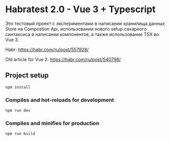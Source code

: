 # Habratest 2.0 - Vue 3 + Typescript

Это тестовый проект с экспериментами в написании хранилища данных Store на Compostion Api,
использовании нового setup сахарного синтаксиса в написании компонентов, а также использование TSX во Vue 3.

Habr: <https://habr.com/ru/post/557928/>

Old article for Vue 2: <https://habr.com/ru/post/540798/>

## Project setup

```#!/bin/bash
npm install
```

### Compiles and hot-reloads for development

```#!/bin/bash
npm run dev
```

### Compiles and minifies for production

```#!/bin/bash
npm run build
```
